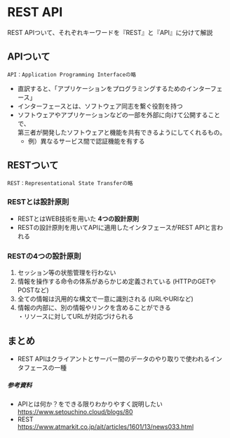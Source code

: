 # REST API

REST APIついて、それぞれキーワードを『REST』と『API』に分けて解説

## APIついて

`API：Application Programming Interfaceの略`  
- 直訳すると、「アプリケーションをプログラミングするためのインターフェース」  
- インターフェースとは、ソフトウェア同志を繋ぐ役割を持つ  
- ソフトウェアやアプリケーションなどの一部を外部に向けて公開することで、  
  第三者が開発したソフトウェアと機能を共有できるようにしてくれるもの。  
    - 例）異なるサービス間で認証機能を有する

## RESTついて

`REST：Representational State Transferの略`  

### RESTとは設計原則
- RESTとはWEB技術を用いた **4つの設計原則**
- RESTの設計原則を用いてAPIに適用したインタフェースがREST APIと言われる
　　
### RESTの4つの設計原則

1. セッション等の状態管理を行わない
2. 情報を操作する命令の体系があらかじめ定義されている (HTTPのGETやPOSTなど)
3. 全ての情報は汎用的な構文で一意に識別される (URLやURIなど)  
4. 情報の内部に、別の情報やリンクを含めることができる  
・リソースに対してURLが対応づけられる


## まとめ  
- REST APIはクライアントとサーバー間のデータのやり取りで使われるインタフェースの一種


##### 参考資料  
- APIとは何か？をできる限りわかりやすく説明したい  
https://www.setouchino.cloud/blogs/80  
- REST  
https://www.atmarkit.co.jp/ait/articles/1601/13/news033.html  
